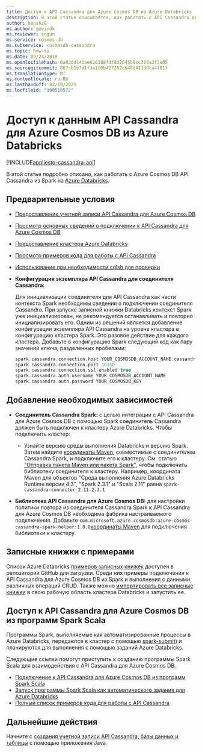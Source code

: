 ```yaml
---
title: Доступ к API Cassandra для Azure Cosmos DB из Azure Databricks
description: В этой статье описывается, как работать с API Cassandra для Azure Cosmos DB из Azure Databricks.
author: kanshiG
ms.author: govindk
ms.reviewer: sngun
ms.service: cosmos-db
ms.subservice: cosmosdb-cassandra
ms.topic: how-to
ms.date: 09/24/2018
ms.openlocfilehash: 0a83dd143ae626108fdf8d2645b8cc368a3f3e05
ms.sourcegitcommit: 867cb1b7a1f3a1f0b427282c648d411d0ca4f81f
ms.translationtype: MT
ms.contentlocale: ru-RU
ms.lasthandoff: 03/19/2021
ms.locfileid: "100516572"
---
```

# <a name="access-azure-cosmos-db-cassandra-api-data-from-azure-databricks"></a>Доступ к данным API Cassandra для Azure Cosmos DB из Azure Databricks
[!INCLUDE[appliesto-cassandra-api](includes/appliesto-cassandra-api.md)]

В этой статье подробно описано, как работать с Azure Cosmos DB API Cassandra из Spark на [Azure Databricks](/azure/databricks/scenarios/what-is-azure-databricks).

## <a name="prerequisites"></a>Предварительные условия

* [Предоставление учетной записи API Cassandra для Azure Cosmos DB](create-cassandra-dotnet.md#create-a-database-account)

* [Просмотр основных сведений о подключении к API Cassandra для Azure Cosmos DB](cassandra-spark-generic.md)

* [Предоставление кластера Azure Databricks](/azure/databricks/scenarios/quickstart-create-databricks-workspace-portal)

* [Просмотр примеров кода для работы с API Cassandra](cassandra-spark-generic.md#next-steps)

* [Использование при необходимости cqlsh для проверки](cassandra-spark-generic.md#connecting-to-azure-cosmos-db-cassandra-api-from-spark)

* **Конфигурация экземпляра API Cassandra для соединителя Cassandra:**

  Для инициализации соединителя для API Cassandra как части контекста Spark необходимы сведения о подключении соединителя Cassandra. При запуске записной книжки Databricks контекст Spark уже инициализирован, не рекомендуется останавливать и повторно инициализировать его. Одним из решений является добавление конфигурации экземпляра API Cassandra на уровне кластера в конфигурацию кластера Spark. Это разовое действие для каждого кластера. Добавьте в конфигурацию Spark следующий код как пару значений ключа, разделенных пробелами:
 
  ```scala
  spark.cassandra.connection.host YOUR_COSMOSDB_ACCOUNT_NAME.cassandra.cosmosdb.azure.com
  spark.cassandra.connection.port 10350
  spark.cassandra.connection.ssl.enabled true
  spark.cassandra.auth.username YOUR_COSMOSDB_ACCOUNT_NAME
  spark.cassandra.auth.password YOUR_COSMOSDB_KEY
  ```

## <a name="add-the-required-dependencies"></a>Добавление необходимых зависимостей

* **Соединитель Cassandra Spark:** с целью интеграции с API Cassandra для Azure Cosmos DB с помощью Spark соединитель Cassandra должен быть подключен к кластеру Azure Databricks. Чтобы подключить кластер:

  * Узнайте версию среды выполнения Databricks и версию Spark. Затем найдите [координаты Maven](https://mvnrepository.com/artifact/com.datastax.spark/spark-cassandra-connector), совместимые с соединителем Cassandra Spark, и подключите его к кластеру. См. статью ["Отправка пакета Maven или пакета Spark"](https://docs.databricks.com/user-guide/libraries.html), чтобы подключить библиотеку соединителя к кластеру. Например, координата Maven для объектов "Среда выполнения Azure Databricks Runtime версии 4.3", "Spark 2.3.1" и "Scala 2.11" равна `spark-cassandra-connector_2.11-2.3.1`

* **Библиотека API Cassandra для Azure Cosmos DB:** для настройки политики повтора из соединителя Cassandra Spark к API Cassandra для Azure Cosmos DB необходима фабрика настраиваемого подключения. Добавьте `com.microsoft.azure.cosmosdb:azure-cosmos-cassandra-spark-helper:1.0.0`[координаты Maven](https://search.maven.org/artifact/com.microsoft.azure.cosmosdb/azure-cosmos-cassandra-spark-helper/1.0.0/jar) для подключения библиотеки к кластеру.

## <a name="sample-notebooks"></a>Записные книжки с примерами

Список Azure Databricks [примеров записных книжек](https://github.com/Azure-Samples/azure-cosmos-db-cassandra-api-spark-notebooks-databricks/tree/main/notebooks/scala) доступен в репозитории GitHub для загрузки. Среди них примеры подключения к API Cassandra для Azure Cosmos DB из Spark и выполнения с данными различных операций CRUD. Также можно [импортировать все записные книжки](https://github.com/Azure-Samples/azure-cosmos-db-cassandra-api-spark-notebooks-databricks/tree/main/dbc) в свою рабочую область кластера Databricks и запустить ее. 

## <a name="accessing-azure-cosmos-db-cassandra-api-from-spark-scala-programs"></a>Доступ к API Cassandra для Azure Cosmos DB из программ Spark Scala

Программы Spark, выполняемые как автоматизированные процессы в Azure Databricks, передаются в кластер с помощью [spark-submit](https://spark.apache.org/docs/latest/submitting-applications.html)) и планируются для выполнения с помощью заданий Azure Databricks.

Следующие ссылки помогут приступить к созданию программы Spark Scala для взаимодействия с API Cassandra для Azure Cosmos DB.
* [Подключение к API Cassandra для Azure Cosmos DB из программ Spark Scala](https://github.com/Azure-Samples/azure-cosmos-db-cassandra-api-spark-connector-sample/blob/main/src/main/scala/com/microsoft/azure/cosmosdb/cassandra/SampleCosmosDBApp.scala)
* [Запуск программы Spark Scala как автоматического задания для Azure Databricks](/azure/databricks/jobs)
* [Полный список примеров кода для работы с API Cassandra](cassandra-spark-generic.md#next-steps)

## <a name="next-steps"></a>Дальнейшие действия

Начните с [создания учетной записи API Cassandra, базы данных и таблицы](create-cassandra-api-account-java.md) с помощью приложения Java.
